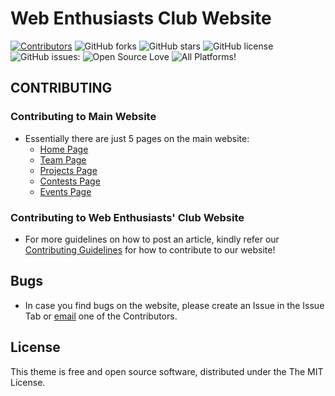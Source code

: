 # Web Enthusiasts Club Website

[![Contributors](https://img.shields.io/github/contributors/WebClub-NITK/WebClub-NITK.github.io.svg)](https://github.com/WebClub-NITK/WebClub-NITK.github.io.svg/graphs/contributors)
![GitHub forks](https://img.shields.io/github/forks/WebClub-NITK/WebClub-NITK.github.io.svg)
![GitHub stars](https://img.shields.io/github/stars/WebClub-NITK/WebClub-NITK.github.io.svg)
![GitHub license](https://img.shields.io/badge/license-MIT-blue.svg)
![GitHub issues:](https://img.shields.io/github/issues/WebClub-NITK/WebClub-NITK.github.io.svg)
![Open Source Love](https://badges.frapsoft.com/os/v1/open-source.png?v=103)
![All Platforms!](https://img.shields.io/badge/Windows,%20OS/X,%20Linux-%20%20-brightgreen.svg)

## CONTRIBUTING

### Contributing to Main Website
* Essentially there are just 5 pages on the main website:
	* [Home Page](index.html)
	* [Team Page](team.html)
	* [Projects Page](projects.html)
	* [Contests Page](contests.html)
	* [Events Page](events.html)

### Contributing to Web Enthusiasts' Club Website
* For more guidelines on how to post an article, kindly refer our [Contributing Guidelines](CONTRIBUTING.md) for how to contribute to our website!

## Bugs
* In case you find bugs on the website, please create an Issue in the Issue Tab or [email](mailto:sbs.191197@gmail.com) one of the Contributors.

## License
This theme is free and open source software, distributed under the The MIT License. 